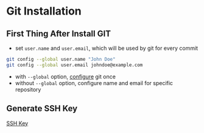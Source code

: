 # Git Installation

## First Thing After Install GIT

- set `user.name` and `user.email`, which will be used by git for every commit

```sh
git config --global user.name "John Doe"
git config --global user.email johndoe@example.com
```

- with `--global` option, [configure](git-configuration) git once
- without `--global` option, configure name and email for specific repository

## Generate SSH Key

[SSH Key](git-ssh)
